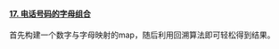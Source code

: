 #### [17. 电话号码的字母组合](https://leetcode-cn.com/problems/letter-combinations-of-a-phone-number/)

首先构建一个数字与字母映射的map，随后利用回溯算法即可轻松得到结果。